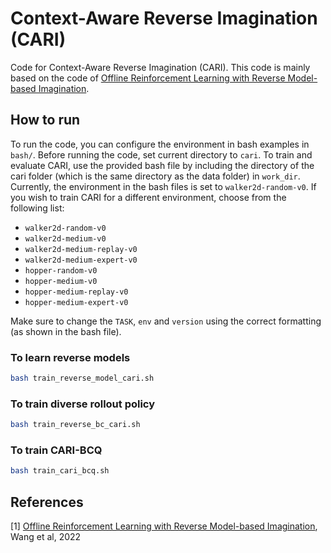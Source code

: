 # Context-Aware Reverse Imagination (CARI)

Code for Context-Aware Reverse Imagination (CARI). This code is mainly based on the code of [Offline Reinforcement Learning with Reverse Model-based Imagination](https://arxiv.org/pdf/2110.00188).

## How to run
To run the code, you can configure the environment in bash examples in `bash/`. Before running the code, set current directory to `cari`.
To train and evaluate CARI, use the provided bash file by including the directory of the cari folder (which is the same directory as the data folder)  in `work_dir`.
Currently, the environment in the bash files is set to `walker2d-random-v0`. If you wish to train CARI for a different environment, choose from the following list:
- `walker2d-random-v0`
- `walker2d-medium-v0`
- `walker2d-medium-replay-v0`
- `walker2d-medium-expert-v0`
- `hopper-random-v0`
- `hopper-medium-v0`
- `hopper-medium-replay-v0`
- `hopper-medium-expert-v0`

Make sure to change the `TASK`, `env` and `version` using the correct formatting (as shown in the bash file).

### To learn reverse models
```bash
bash train_reverse_model_cari.sh
```

### To train diverse rollout policy
```bash
bash train_reverse_bc_cari.sh
```

### To train CARI-BCQ
```bash
bash train_cari_bcq.sh
```
## References
<a id="1">[1]</a>
[Offline Reinforcement Learning with Reverse Model-based Imagination](https://arxiv.org/pdf/2110.00188), Wang et al, 2022
